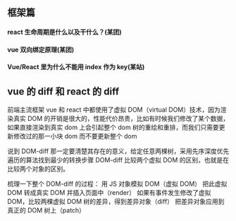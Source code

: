 ## 框架篇

#### react 生命周期是什么以及干什么？(某团)

#### vue 双向绑定原理(某团)

#### Vue/React 里为什么不能用 index 作为 key(某站)

## vue 的 diff 和 react 的 diff

前端主流框架 vue 和 react 中都使用了虚拟 DOM（virtual DOM）技术，因为渲染真实 DOM 的开销是很大的，性能代价昂贵，比如有时候我们修改了某个数据，如果直接渲染到真实 dom 上会引起整个 dom 树的重绘和重排，而我们只需要更新修改过的那一小块 dom 而不要更新整个 dom

说到 DOM-diff 那一定要清楚其存在的意义，给定任意两棵树，采用先序深度优先遍历的算法找到最少的转换步骤
DOM-diff 比较两个虚拟 DOM 的区别，也就是在比较两个对象的区别。

梳理一下整个 DOM-diff 的过程：
用 JS 对象模拟 DOM（虚拟 DOM）
把此虚拟 DOM 转成真实 DOM 并插入页面中（render）
如果有事件发生修改了虚拟 DOM，比较两棵虚拟 DOM 树的差异，得到差异对象（diff）
把差异对象应用到真正的 DOM 树上（patch）
